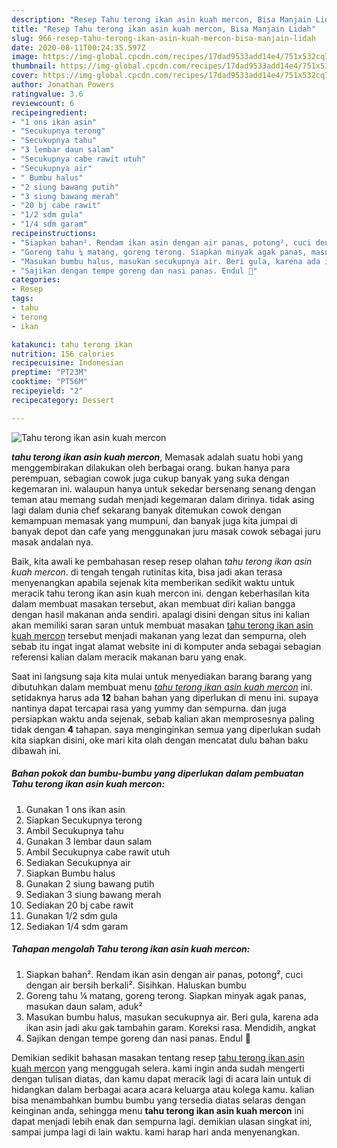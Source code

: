 ```yaml
---
description: "Resep Tahu terong ikan asin kuah mercon, Bisa Manjain Lidah"
title: "Resep Tahu terong ikan asin kuah mercon, Bisa Manjain Lidah"
slug: 966-resep-tahu-terong-ikan-asin-kuah-mercon-bisa-manjain-lidah
date: 2020-08-11T00:24:35.597Z
image: https://img-global.cpcdn.com/recipes/17dad9533add14e4/751x532cq70/tahu-terong-ikan-asin-kuah-mercon-foto-resep-utama.jpg
thumbnail: https://img-global.cpcdn.com/recipes/17dad9533add14e4/751x532cq70/tahu-terong-ikan-asin-kuah-mercon-foto-resep-utama.jpg
cover: https://img-global.cpcdn.com/recipes/17dad9533add14e4/751x532cq70/tahu-terong-ikan-asin-kuah-mercon-foto-resep-utama.jpg
author: Jonathan Powers
ratingvalue: 3.6
reviewcount: 6
recipeingredient:
- "1 ons ikan asin"
- "Secukupnya terong"
- "Secukupnya tahu"
- "3 lembar daun salam"
- "Secukupnya cabe rawit utuh"
- "Secukupnya air"
- " Bumbu halus"
- "2 siung bawang putih"
- "3 siung bawang merah"
- "20 bj cabe rawit"
- "1/2 sdm gula"
- "1/4 sdm garam"
recipeinstructions:
- "Siapkan bahan². Rendam ikan asin dengan air panas, potong², cuci dengan air bersih berkali². Sisihkan. Haluskan bumbu"
- "Goreng tahu ¼ matang, goreng terong. Siapkan minyak agak panas, masukan daun salam, aduk²"
- "Masukan bumbu halus, masukan secukupnya air. Beri gula, karena ada ikan asin jadi aku gak tambahin garam. Koreksi rasa. Mendidih, angkat"
- "Sajikan dengan tempe goreng dan nasi panas. Endul 🤤"
categories:
- Resep
tags:
- tahu
- terong
- ikan

katakunci: tahu terong ikan 
nutrition: 156 calories
recipecuisine: Indonesian
preptime: "PT23M"
cooktime: "PT56M"
recipeyield: "2"
recipecategory: Dessert

---
```



![Tahu terong ikan asin kuah mercon](https://img-global.cpcdn.com/recipes/17dad9533add14e4/751x532cq70/tahu-terong-ikan-asin-kuah-mercon-foto-resep-utama.jpg)

<b><i>tahu terong ikan asin kuah mercon</i></b>, Memasak adalah suatu hobi yang menggembirakan dilakukan oleh berbagai orang. bukan hanya para perempuan, sebagian cowok juga cukup banyak yang suka dengan kegemaran ini. walaupun hanya untuk sekedar bersenang senang dengan teman atau memang sudah menjadi kegemaran dalam dirinya. tidak asing lagi dalam dunia chef sekarang banyak ditemukan cowok dengan kemampuan memasak yang mumpuni, dan banyak juga kita jumpai di banyak depot dan cafe yang menggunakan juru masak cowok sebagai juru masak andalan nya.



Baik, kita awali ke pembahasan resep resep olahan <i>tahu terong ikan asin kuah mercon</i>. di tengah tengah rutinitas kita, bisa jadi akan terasa menyenangkan apabila sejenak kita memberikan sedikit waktu untuk meracik tahu terong ikan asin kuah mercon ini. dengan keberhasilan kita dalam membuat masakan tersebut, akan membuat diri kalian bangga dengan hasil makanan anda sendiri. apalagi disini dengan situs ini kalian akan memiliki saran saran untuk membuat masakan <u>tahu terong ikan asin kuah mercon</u> tersebut menjadi makanan yang lezat dan sempurna, oleh sebab itu ingat ingat alamat website ini di komputer anda sebagai sebagian referensi kalian dalam meracik makanan baru yang enak.


Saat ini langsung saja kita mulai untuk menyediakan barang barang yang dibutuhkan dalam membuat menu <u><i>tahu terong ikan asin kuah mercon</i></u> ini. setidaknya harus ada <b>12</b> bahan bahan yang diperlukan di menu ini. supaya nantinya dapat tercapai rasa yang yummy dan sempurna. dan juga persiapkan waktu anda sejenak, sebab kalian akan memprosesnya paling tidak dengan <b>4</b> tahapan. saya menginginkan semua yang diperlukan sudah kita siapkan disini, oke mari kita olah dengan mencatat dulu bahan baku dibawah ini.

<!--inarticleads1-->

##### Bahan pokok dan bumbu-bumbu yang diperlukan dalam pembuatan Tahu terong ikan asin kuah mercon:

1. Gunakan 1 ons ikan asin
1. Siapkan Secukupnya terong
1. Ambil Secukupnya tahu
1. Gunakan 3 lembar daun salam
1. Ambil Secukupnya cabe rawit utuh
1. Sediakan Secukupnya air
1. Siapkan  Bumbu halus
1. Gunakan 2 siung bawang putih
1. Sediakan 3 siung bawang merah
1. Sediakan 20 bj cabe rawit
1. Gunakan 1/2 sdm gula
1. Sediakan 1/4 sdm garam




<!--inarticleads2-->

##### Tahapan mengolah Tahu terong ikan asin kuah mercon:

1. Siapkan bahan². Rendam ikan asin dengan air panas, potong², cuci dengan air bersih berkali². Sisihkan. Haluskan bumbu
1. Goreng tahu ¼ matang, goreng terong. Siapkan minyak agak panas, masukan daun salam, aduk²
1. Masukan bumbu halus, masukan secukupnya air. Beri gula, karena ada ikan asin jadi aku gak tambahin garam. Koreksi rasa. Mendidih, angkat
1. Sajikan dengan tempe goreng dan nasi panas. Endul 🤤




Demikian sedikit bahasan masakan tentang resep <u>tahu terong ikan asin kuah mercon</u> yang menggugah selera. kami ingin anda sudah mengerti dengan tulisan diatas, dan kamu dapat meracik lagi di acara lain untuk di hidangkan dalam berbagai acara acara keluarga atau kolega kamu. kalian bisa menambahkan bumbu bumbu yang tersedia diatas selaras dengan keinginan anda, sehingga menu <b>tahu terong ikan asin kuah mercon</b> ini dapat menjadi lebih enak dan sempurna lagi. demikian ulasan singkat ini, sampai jumpa lagi di lain waktu. kami harap hari anda menyenangkan.
